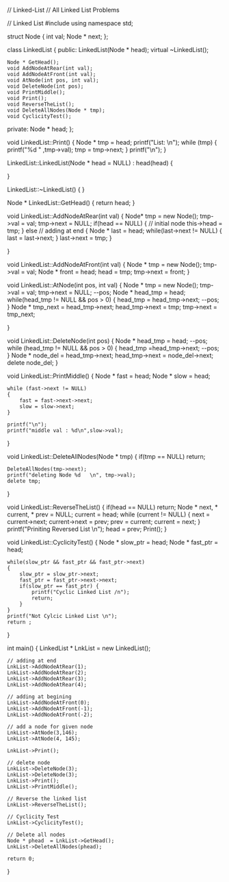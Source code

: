 // Linked-List
// All Linked List Problems

// Linked List
#include <iostream>
using namespace std;

struct Node
{
	int val;
	Node * next;
};

class LinkedList
{
public:
	LinkedList(Node * head);
	virtual ~LinkedList();

	Node * GetHead();
	void AddNodeAtRear(int val);
	void AddNodeAtFront(int val);
	void AtNode(int pos, int val);
	void DeleteNode(int pos);
	void PrintMiddle();
	void Print();
	void ReverseTheList();
	void DeleteAllNodes(Node * tmp);
	void CyclicityTest();
private:
	Node * head;
};

void LinkedList::Print()
{
	Node * tmp  = head;
	printf("List:  \n");
	while (tmp)
	{
		printf("%d  " ,tmp->val);
		tmp = tmp->next;
	}
	printf("\n");
}

LinkedList::LinkedList(Node * head = NULL) : head(head)
{

}

LinkedList::~LinkedList()
{
}

Node * LinkedList::GetHead()
{
	return head;
}


void LinkedList::AddNodeAtRear(int val)
{
	Node* tmp = new Node();
	tmp->val = val;
	tmp->next = NULL;
	if(head == NULL) {							// initial node
		this->head = tmp;
	} else									   // adding at end
	{
		Node * last = head;
		while(last->next != NULL)
		{
			last = last->next;
		}
		last->next = tmp;
	}

}

void LinkedList::AddNodeAtFront(int val)
{
	Node * tmp = new Node();
	tmp->val = val;
	Node * front = head;
	head = tmp;
	tmp->next = front;
}

void LinkedList::AtNode(int pos, int val)
{
	Node * tmp = new Node();
	tmp->val = val;
	tmp->next = NULL;
	--pos;
	Node * head_tmp = head;
	while(head_tmp != NULL && pos > 0)
	{
		head_tmp = head_tmp->next;
		--pos;
	}
	Node * tmp_next = head_tmp->next;
	head_tmp->next = tmp;
	tmp->next = tmp_next;

	
}

void LinkedList::DeleteNode(int pos)
{
	Node * head_tmp = head;
	--pos;
	while (head_tmp != NULL && pos > 0)
	{
		head_tmp =head_tmp->next;
		--pos;
	}
	Node * node_del = head_tmp->next;
	head_tmp->next = node_del->next;
	delete node_del;
}

void LinkedList::PrintMiddle()
{
	Node * fast = head;
	Node * slow = head;

	while (fast->next != NULL)
	{
		fast = fast->next->next;
		slow = slow->next;
	}

	printf("\n");
	printf("middle val : %d\n",slow->val);
}

void LinkedList::DeleteAllNodes(Node * tmp)
{
	if(tmp == NULL) return;

	DeleteAllNodes(tmp->next);
	printf("deleting Node %d   \n", tmp->val);
	delete tmp;
}

void LinkedList::ReverseTheList()
{
	if(head == NULL) return;
	Node * next, * current, * prev = NULL;
	current = head;
	while (current != NULL)
	{
		next = current->next;
		current->next = prev;
		prev = current;
		current = next;
	}
	printf("Priniting Reversed List \n");
	head = prev;
	Print();
}

void LinkedList::CyclicityTest()
{
	Node * slow_ptr = head;
	Node * fast_ptr = head;

	while(slow_ptr && fast_ptr && fast_ptr->next)
	{
		slow_ptr = slow_ptr->next;
		fast_ptr = fast_ptr->next->next;
		if(slow_ptr == fast_ptr) {
			printf("Cyclic Linked List /n");
			return;
		}
	}
	printf("Not Cylcic Linked List \n");
	return ;
}

int main()
{
	LinkedList * LnkList = new LinkedList();
	
	// adding at end
	LnkList->AddNodeAtRear(1);
	LnkList->AddNodeAtRear(2);
	LnkList->AddNodeAtRear(3);
	LnkList->AddNodeAtRear(4);

	// adding at begining
	LnkList->AddNodeAtFront(0);
	LnkList->AddNodeAtFront(-1);
	LnkList->AddNodeAtFront(-2);

	// add a node for given node
	LnkList->AtNode(3,146);
	LnkList->AtNode(4, 145);

	LnkList->Print();

	// delete node 
	LnkList->DeleteNode(3);
	LnkList->DeleteNode(3);
	LnkList->Print();
	LnkList->PrintMiddle();
	
	// Reverse the linked list
	LnkList->ReverseTheList();

	// Cyclicity Test
	LnkList->CyclicityTest();

	// Delete all nodes
	Node * phead  = LnkList->GetHead();
	LnkList->DeleteAllNodes(phead);

	return 0;

}
